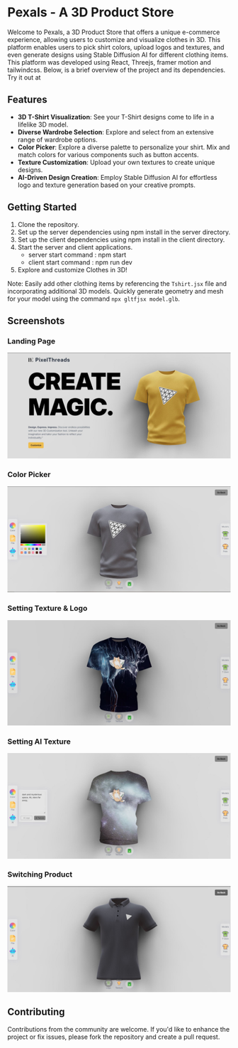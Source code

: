 # Pexals - A 3D Product Store

Welcome to Pexals, a 3D Product Store that offers a unique e-commerce experience, allowing users to customize and visualize clothes in 3D.
This platform enables users to pick shirt colors, upload logos and textures, and even generate designs using Stable Diffusion AI for different clothing items.
This platform was developed using React, Threejs, framer motion and tailwindcss.
Below, is a brief overview of the project and its dependencies.<br />
Try it out at

## Features

- **3D T-Shirt Visualization**: See your T-Shirt designs come to life in a lifelike 3D model.
- **Diverse Wardrobe Selection**: Explore and select from an extensive range of wardrobe options.
- **Color Picker**: Explore a diverse palette to personalize your shirt. Mix and match colors for various components such as button accents.
- **Texture Customization**: Upload your own textures to create unique designs.
- **AI-Driven Design Creation**: Employ Stable Diffusion AI for effortless logo and texture generation based on your creative prompts.

## Getting Started

1. Clone the repository.
2. Set up the server dependencies using npm install in the server directory.
3. Set up the client dependencies using npm install in the client directory.
4. Start the server and client applications.
   - server start command : npm start
   - client start command : npm run dev
5. Explore and customize Clothes in 3D!

Note: Easily add other clothing items by referencing the `Tshirt.jsx` file and incorporating additional 3D models.
Quickly generate geometry and mesh for your model using the command `npx gltfjsx model.glb`.

## Screenshots

### Landing Page

![Landing Page](public/images/pex1.JPG)

### Color Picker

![Color Picker](public/images/pex2.JPG)

### Setting Texture & Logo

![Setting Texture](public/images/pex3.JPG)

### Setting AI Texture

![Setting AI Texture ](public/images/pex4.JPG)

### Switching Product

![Changing The Model](public/images/pex5.JPG)

## Contributing

Contributions from the community are welcome. If you'd like to enhance the project or fix issues, please fork the repository and create a pull request.
